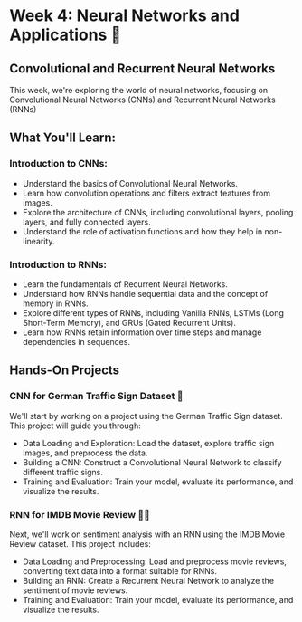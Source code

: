 # Week 4: Neural Networks and Applications 🧠

## Convolutional and Recurrent Neural Networks

This week, we're exploring the world of neural networks, focusing on Convolutional Neural Networks (CNNs) and Recurrent Neural Networks (RNNs)

## What You'll Learn:

### Introduction to CNNs:

- Understand the basics of Convolutional Neural Networks.
- Learn how convolution operations and filters extract features from images.
- Explore the architecture of CNNs, including convolutional layers, pooling layers, and fully connected layers.
- Understand the role of activation functions and how they help in non-linearity.

### Introduction to RNNs:

- Learn the fundamentals of Recurrent Neural Networks.
- Understand how RNNs handle sequential data and the concept of memory in RNNs.
- Explore different types of RNNs, including Vanilla RNNs, LSTMs (Long Short-Term Memory), and GRUs (Gated Recurrent Units).
- Learn how RNNs retain information over time steps and manage dependencies in sequences.

## Hands-On Projects

### CNN for German Traffic Sign Dataset 🚦
We'll start by working on a project using the German Traffic Sign dataset. This project will guide you through:

- Data Loading and Exploration: Load the dataset, explore traffic sign images, and preprocess the data.
- Building a CNN: Construct a Convolutional Neural Network to classify different traffic signs.
- Training and Evaluation: Train your model, evaluate its performance, and visualize the results.

### RNN for IMDB Movie Review 🎥🍿
Next, we'll work on sentiment analysis with an RNN using the IMDB Movie Review dataset. This project includes:

- Data Loading and Preprocessing: Load and preprocess movie reviews, converting text data into a format suitable for RNNs.
- Building an RNN: Create a Recurrent Neural Network to analyze the sentiment of movie reviews.
- Training and Evaluation: Train your model, evaluate its performance, and visualize the results.